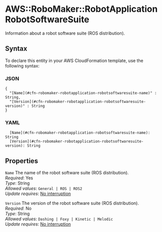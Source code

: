 # AWS::RoboMaker::RobotApplication RobotSoftwareSuite<a name="aws-properties-robomaker-robotapplication-robotsoftwaresuite"></a>

Information about a robot software suite \(ROS distribution\)\.

## Syntax<a name="aws-properties-robomaker-robotapplication-robotsoftwaresuite-syntax"></a>

To declare this entity in your AWS CloudFormation template, use the following syntax:

### JSON<a name="aws-properties-robomaker-robotapplication-robotsoftwaresuite-syntax.json"></a>

```
{
  "[Name](#cfn-robomaker-robotapplication-robotsoftwaresuite-name)" : String,
  "[Version](#cfn-robomaker-robotapplication-robotsoftwaresuite-version)" : String
}
```

### YAML<a name="aws-properties-robomaker-robotapplication-robotsoftwaresuite-syntax.yaml"></a>

```
  [Name](#cfn-robomaker-robotapplication-robotsoftwaresuite-name): String
  [Version](#cfn-robomaker-robotapplication-robotsoftwaresuite-version): String
```

## Properties<a name="aws-properties-robomaker-robotapplication-robotsoftwaresuite-properties"></a>

`Name`  <a name="cfn-robomaker-robotapplication-robotsoftwaresuite-name"></a>
The name of the robot software suite \(ROS distribution\)\.  
*Required*: Yes  
*Type*: String  
*Allowed values*: `General | ROS | ROS2`  
*Update requires*: [No interruption](https://docs.aws.amazon.com/AWSCloudFormation/latest/UserGuide/using-cfn-updating-stacks-update-behaviors.html#update-no-interrupt)

`Version`  <a name="cfn-robomaker-robotapplication-robotsoftwaresuite-version"></a>
The version of the robot software suite \(ROS distribution\)\.  
*Required*: No  
*Type*: String  
*Allowed values*: `Dashing | Foxy | Kinetic | Melodic`  
*Update requires*: [No interruption](https://docs.aws.amazon.com/AWSCloudFormation/latest/UserGuide/using-cfn-updating-stacks-update-behaviors.html#update-no-interrupt)